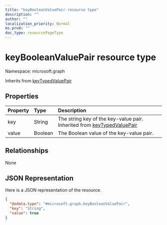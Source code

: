 ```yaml
---
title: "keyBooleanValuePair resource type"
description: ""
author: ""
localization_priority: Normal
ms.prod: ""
doc_type: resourcePageType
---
```


# keyBooleanValuePair resource type


Namespace: microsoft.graph




Inherits from [keyTypedValuePair](../resources/keytypedvaluepair.md)

## Properties
|Property|Type|Description|
|:---|:---|:---|
|key|String|The string key of the key-value pair. Inherited from [keyTypedValuePair](../resources/keytypedvaluepair.md)|
|value|Boolean|The Boolean value of the key-value pair.|

## Relationships
None

## JSON Representation
Here is a JSON representation of the resource.
<!-- {
  "blockType": "resource",
  "@odata.type": "microsoft.graph.keyBooleanValuePair"
}
-->
``` json
{
  "@odata.type": "#microsoft.graph.keyBooleanValuePair",
  "key": "String",
  "value": true
}
```

